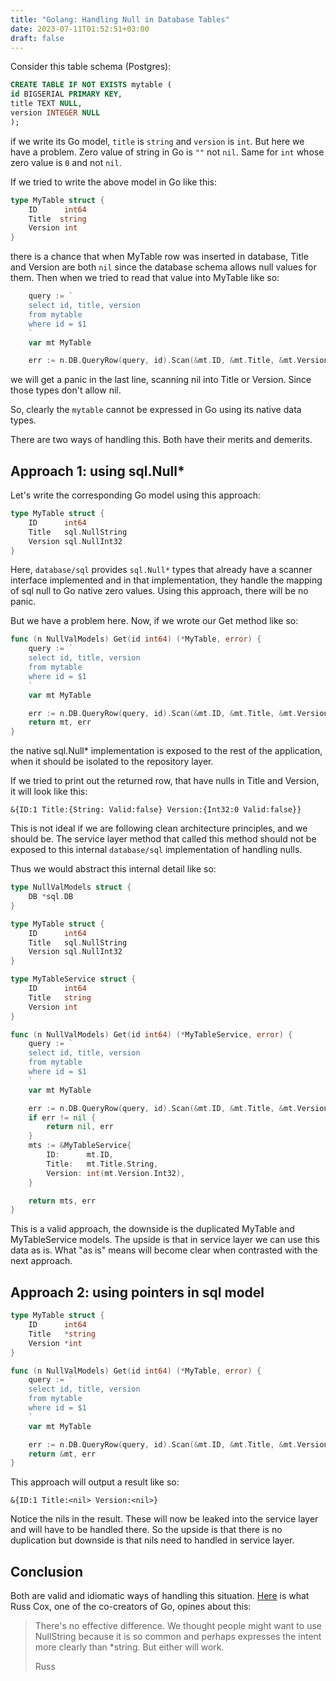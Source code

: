 ```yaml
---
title: "Golang: Handling Null in Database Tables"
date: 2023-07-11T01:52:51+03:00
draft: false 
---
```


Consider this table schema (Postgres):
```sql
CREATE TABLE IF NOT EXISTS mytable (
id BIGSERIAL PRIMARY KEY,
title TEXT NULL,
version INTEGER NULL 
);
```

if we write its Go model, `title` is `string` and `version` is `int`. But here we have a problem. Zero value of string in Go is `""` not `nil`. Same for `int` whose zero value is `0` and not `nil`.

If we tried to write the above model in Go like this:
```go
type MyTable struct {
	ID      int64
	Title  string 
	Version int
}
```

there is a chance that when MyTable row was inserted in database, Title and Version are both `nil` since the database schema allows null values for them. Then when we tried to read that value into MyTable like so:
```go
	query := `
	select id, title, version 
	from mytable 
	where id = $1
	`
	var mt MyTable

	err := n.DB.QueryRow(query, id).Scan(&mt.ID, &mt.Title, &mt.Version)
```
we will get a panic in the last line, scanning nil into Title or Version. Since those types don't allow nil.

So, clearly the `mytable` cannot be expressed in Go using its native data types.

There are two ways of handling this. Both have their merits and demerits. 

## Approach 1: using sql.Null*
Let's write the corresponding Go model using this approach:
```go
type MyTable struct {
	ID      int64
	Title   sql.NullString
	Version sql.NullInt32
}
```

Here, `database/sql` provides `sql.Null*` types that already have a scanner interface implemented and in that implementation, they handle the mapping of sql null to Go native zero values. Using this approach, there will be no panic. 

But we have a problem here. Now, if we wrote our Get method like so:
```go
func (n NullValModels) Get(id int64) (*MyTable, error) {
	query := `
	select id, title, version 
	from mytable 
	where id = $1
	`
	var mt MyTable

	err := n.DB.QueryRow(query, id).Scan(&mt.ID, &mt.Title, &mt.Version)
	return mt, err
}
```
the native sql.Null* implementation is exposed to the rest of the application, when it should be isolated to the repository layer.

If we tried to print out the returned row, that have nulls in Title and Version, it will look like this:
```terminal
&{ID:1 Title:{String: Valid:false} Version:{Int32:0 Valid:false}}
```

This is not ideal if we are following clean architecture principles, and we should be. The service layer method that called this method should not be exposed to this internal `database/sql` implementation of handling nulls. 

Thus we would abstract this internal detail like so:
```go
type NullValModels struct {
	DB *sql.DB
}

type MyTable struct {
	ID      int64
	Title   sql.NullString
	Version sql.NullInt32
}

type MyTableService struct {
	ID      int64
	Title   string
	Version int
}

func (n NullValModels) Get(id int64) (*MyTableService, error) {
	query := `
	select id, title, version 
	from mytable 
	where id = $1
	`
	var mt MyTable

	err := n.DB.QueryRow(query, id).Scan(&mt.ID, &mt.Title, &mt.Version)
	if err != nil {
		return nil, err
	}
	mts := &MyTableService{
		ID:      mt.ID,
		Title:   mt.Title.String,
		Version: int(mt.Version.Int32),
	}

	return mts, err
}
```

This is a valid approach, the downside is the duplicated MyTable and MyTableService models. The upside is that in service layer we can use this data as is. What "as is" means will become clear when contrasted with the next approach. 

## Approach 2: using pointers in sql model
```go
type MyTable struct {
	ID      int64
	Title   *string 
	Version *int
}

func (n NullValModels) Get(id int64) (*MyTable, error) {
	query := `
	select id, title, version 
	from mytable 
	where id = $1
	`
	var mt MyTable

	err := n.DB.QueryRow(query, id).Scan(&mt.ID, &mt.Title, &mt.Version)
	return &mt, err
}
```
This approach will output a result like so:
```terminal
&{ID:1 Title:<nil> Version:<nil>}
```
Notice the nils in the result. These will now be leaked into the service layer and will have to be handled there. So the upside is that there is no duplication but downside is that nils need to handled in service layer.

## Conclusion

Both are valid and idiomatic ways of handling this situation. [Here](https://groups.google.com/g/golang-nuts/c/vOTFu2SMNeA/m/GB5v3JPSsicJ) is what Russ Cox, one of the co-creators of Go, opines about this:
> There's no effective difference. We thought people might want to use NullString because it is so common and perhaps expresses the intent more clearly than *string. But either will work.
>
> Russ